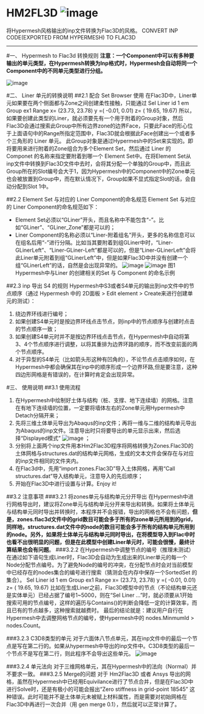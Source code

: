 # HM2FL3D   ![image](https://github.com/zfybs/HM2FL3D/blob/master/HM2FL3D/Pictures/Hm2Flac3D_64.png)
将Hypermesh风格输出的inp文件转换为Flac3D的风格。 CONVERT INP CODE(EXPORTED FROM HYPERMESH) TO FLAC3D

****************

#一、 Hypermesh to Flac3d 转换规则
 __注意：一个Component中可以有多种要输出的单元类型，在Hypermesh转换为Inp格式时，Hypermesh会自动将同一个Component中的不同单元类型进行分组。__

![image](https://github.com/zfybs/HM2FL3D/blob/master/HM2FL3D/Pictures/HM2Flac3D转换规则.png) 


#二、 Liner 单元的转换说明
##2.1 配合 Set Browser 使用
在Flac3D中，Liner单元如果要在两个侧面都与Zone之间创建柔性接触，只能通过
Sel Liner id 1 em Group ex1 Range x= (23.73, 23.78) y =( -0.01, 0.01)  z= ( 19.65, 19.67)
所以，如果要创建此类型的Liner，就必须要先有一个用于附着的Group对象，然后Flac3D会通过搜索此Group中所有边界zone的边界Face，只要此Face的形心位于上面语句中的Range所指定范围中，Flac3D就会根据此Face创建出一个或者多个三角形的 Liner 单元。
此Group对象是通过Hypermesh中的Set来实现的。即将要用来进行附着的Zone组合为多个Element Set，然后通过 Liner 的 Componet 的名称来指定要附着到哪一个 Element Set中。在将Element Set从inp文件中转换到Flac3D文件中去时，会将其分配一个单独的Group中，而且此Group所在的Slot编号会大于1，因为Hypermesh中的Component中的Zone单元也会被放置到Group中，而在默认情况下，Group如果不显式指定Slot的话，会自动分配到Slot 1中。

##2.2 Element Set 与对应的 Liner Component的命名规范
Element Set 与对应的 Liner Component的命名规范如下：
-	Element Set必须以“GLiner”开头，而且名称中不能包含“-”。比如“GLiner”、“GLiner_Zone”都是可以的；
-	Liner Component的名称必须以“Liner-附着组名”开头，更多的名称信息可以在组名后用“-”进行分隔。比如当其要附着到组GLiner中时，“Liner-GLinerLeft”、“Liner-GLiner-Left”都是可以的，但是“Liner-GLinerLeft”会将此Liner单元附着到组“GLinerLeft”中，但是如果Flac3D中并没有创建一个组“GLinerLeft”的话，自然是会出现异常的。
   ![image](https://github.com/zfybs/HM2FL3D/blob/master/HM2FL3D/Pictures/LinerSet.png) ![image](https://github.com/zfybs/HM2FL3D/blob/master/HM2FL3D/Pictures/LinerComponent.png) 
图1 Hypermesh中与Liner 的创建相关的Set 与 Component 的命名示例


##2.3 inp 导出 S4 的规则
Hypermesh中S3或者S4单元的输出到inp文件中的节点顺序（通过 Hypermesh 中的 2D面板 > Edit element > Create来进行创建单元的测试）：
1. 绕边界环线进行编号；
2. 如果创建S4单元时是按边界环线点击节点，则inp中的节点顺序与创建时点击的节点顺序一致；
3. 如果创建S4单元时并不是按边界环线点击节点，在Hypermesh中自动将第3、4个节点顺序进行调整，以将其重排为边界环路的顺序，而不改变前面的两个节点顺序。
4. 对于异型的S4单元（比如箭头形这种有凹角的），不论节点点击顺序如何，在Hypermesh中都会确保其在inp中的顺序形成一个边界环路,但是要注意，这种四边形网格是有错误的，在计算时肯定会出现异常。

#三、 使用说明
##3.1 使用流程

1.	在Hypermesh中绘制好土体与结构（桩、支撑、地下连续墙）的网格。注意在有地下连续墙的位置，一定要将墙体左右的Zone单元用Hypermesh中Detach分隔开来；
2.	先将三维土体单元导出为Abaqus的inp文件；再将一维与二维的结构单元导出为Abaqus的inp文件。注意导出时只将要导出的单元显示出来，然后选择“Displayed模式” ![image](https://github.com/zfybs/HM2FL3D/blob/master/HM2FL3D/Pictures/Export.png)  ；
3.	分别将上面两个inp文件用本Hm2Flac3D程序将网格转换为Zones.Flac3D的土体网格与structures.dat的结构单元网格，生成的文本文件会保存在与对应的inp文件相同的文件夹内。
4.	在Flac3d中，先用“import zones.Flac3D”导入土体网格，再用“Call structures.dat”导入结构单元，注意导入的先后顺序；
5.	开始在Flac3D中进行设置与计算。Enjoy it!

##3.2 注意事项
###3.2.1 将zones单元与结构单元分开导出
在Hypermesh中进行网格导出时，建议将Zone单元与结构单元分开来导出和转换。如果将土体单元与结构单元同时导出并转换时，本程序并不会报错，导出的网格也不会有问题，__但是，zones.flac3d文件中的grid数目可能会多于所有的zone单元所用到的grid，同样地，structures.dat文件中的node的数目可能会多于所有的结构单元所用到的node。另外，如果将土体单元与结构单元同时导出，在将模型导入到Flac中时也看不出很明显的问题，但是在此模型中创建Liner单元时，可能会很慢，最终计算结果也会有问题__。
###3.2.2 在Hypermesh中调整节点的编号（推理未测试）
在通过如下语句生成Liner时，Flac3D会自动为生成出来的Liner单元的每一个Node分配节点编号。为了避免Node的编号的冲突，在分配节点时会对当前模型中已经存在的nodes集合的编号进行搜索（猜测会在内存中保存一个SortedSet<UInt64> 的集合）。
Sel Liner id 1 em Group ex1 Range x= (23.73, 23.78) y =( -0.01, 0.01)  z= ( 19.65, 19.67)
比如在生成Liner之前，Flac3D模型中的节点（不论结构单元还是实体单元）已经占据了编号1~5000，则在“Sel Liner …”时，就必须要从1开始搜索可用的节点编号，这样的遍历与Contains()的判断会降低一定的计算效率，而且已有的节点越多，这种搜索就越费时。
最后的结论就是：建议用户自行在Hypermesh中去调整网格节点的编号，使Hypermesh中的 nodes.MinmumId > nodes.Count。

###3.2.3 C3D8类型的单元
对于六面体八节点单元，其在inp文件中的最后一个节点是写在第二行的。如果从hypermesh中导出的inp文件中。C3D8类型的最后一个节点不是写在第二行，则此程序不会导出这些单元。
![image](https://github.com/zfybs/HM2FL3D/blob/master/HM2FL3D/Pictures/inp文件中C3D8类型节点格式.png) 

###3.2.4 单元法向
对于三维网格单元，其在Hypermesh中的法向（Normal）并不要求一致。
###3.2.5 Merge的问题
对于 Hm2Flac3D 或者 Ansys 导出的网格，虽然在Hypermesh中已经用Equivilance进行了节点合并，但是在Flac3D中进行Solve时，还是有极小的可能会报出“Zero stiffness in grid-point 18545” 这种错误。此时可能并不是土体单元未被赋上材料属性，而是需要对初始网格在Flac3D中再进行一次合并（用 gen merge 0.1），然后就可以正常计算了。
